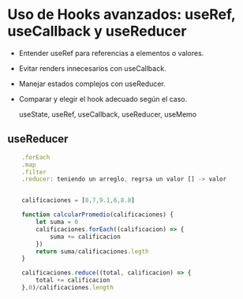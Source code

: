 # Uso de Hooks avanzados: useRef, useCallback y useReducer 

- Entender useRef para referencias a elementos o valores.
- Evitar renders innecesarios con useCallback.
- Manejar estados complejos con useReducer.
- Comparar y elegir el hook adecuado según el caso.


    useState, useRef, useCallback, useReducer, useMemo

## useReducer

``` js
    .forEach
    .map
    .filter
    .reducer: teniendo un arreglo, regrsa un valor [] -> valor 


    calificaciones = [8,7,9.1,6,8.8]

    function calcularPromedio(calificaciones) {
        let suma = 0
        calificaciones.forEach((calificacion) => {
            suma += calificacion
        })
        return suma/calificaciones.legth
    }

    calificaciones.reduce((total, calificacion) => {
        total += calificacion
    },0)/calificaciones.length

```
